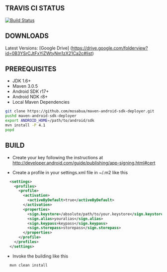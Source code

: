 ## TRAVIS CI STATUS

[![Build Status](https://secure.travis-ci.org/madeye/gaeproxy.png)](http://travis-ci.org/madeye/gaeproxy)

## DOWNLOADS

Latest Versions: [Google Drive]
(https://drive.google.com/folderview?id=0B3YSrCJtFxYiZWtyNm1zX21Ca2c#list)

## PREREQUISITES

* JDK 1.6+
* Maven 3.0.5
* Android SDK r17+
* Android NDK r8+
* Local Maven Dependencies

```bash
git clone https://github.com/mosabua/maven-android-sdk-deployer.git 
pushd maven-android-sdk-deployer
export ANDROID_HOME=/path/to/android/sdk
mvn install -P 4.1
popd
```

## BUILD

* Create your key following the instructions at
http://developer.android.com/guide/publishing/app-signing.html#cert

* Create a profile in your settings.xml file in ~/.m2 like this

```xml
  <settings>
    <profiles>
      <profile>
        <activation>
          <activeByDefault>true</activeByDefault>
        </activation>
        <properties>
          <sign.keystore>/absolute/path/to/your.keystore</sign.keystore>
          <sign.alias>youralias</sign.alias>
          <sign.keypass>keypass</sign.keypass>
          <sign.storepass>storepass</sign.storepass>
        </properties>
      </profile>
    </profiles>
  </settings>
```

* Invoke the building like this

```bash
  mvn clean install
```
